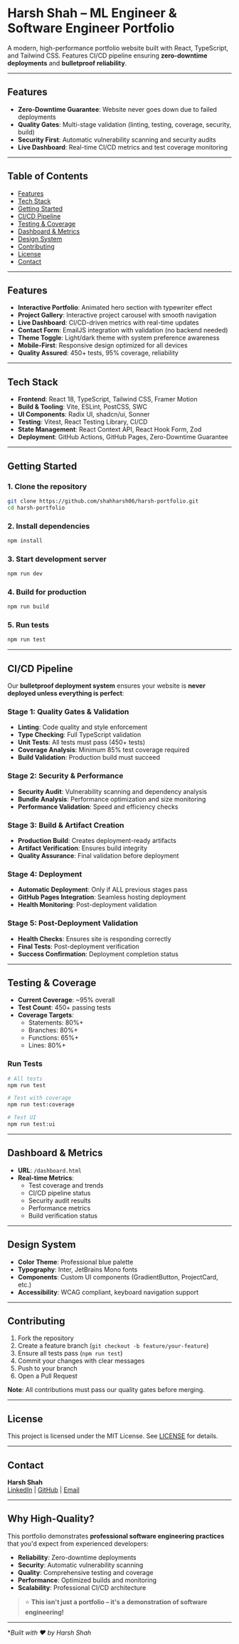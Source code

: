 # Harsh Shah – ML Engineer & Software Engineer Portfolio

A modern, high-performance portfolio website built with React, TypeScript, and Tailwind CSS. Features CI/CD pipeline ensuring **zero-downtime deployments** and **bulletproof reliability**.

---

## **Features**

- **Zero-Downtime Guarantee**: Website never goes down due to failed deployments
- **Quality Gates**: Multi-stage validation (linting, testing, coverage, security, build)
- **Security First**: Automatic vulnerability scanning and security audits
- **Live Dashboard**: Real-time CI/CD metrics and test coverage monitoring

---

## Table of Contents

- [Features](#features)
- [Tech Stack](#tech-stack)
- [Getting Started](#getting-started)
- [CI/CD Pipeline](#cicd-pipeline)
- [Testing & Coverage](#testing--coverage)
- [Dashboard & Metrics](#dashboard--metrics)
- [Design System](#design-system)
- [Contributing](#contributing)
- [License](#license)
- [Contact](#contact)

---

## Features

- **Interactive Portfolio**: Animated hero section with typewriter effect
- **Project Gallery**: Interactive project carousel with smooth navigation
- **Live Dashboard**: CI/CD-driven metrics with real-time updates
- **Contact Form**: EmailJS integration with validation (no backend needed)
- **Theme Toggle**: Light/dark theme with system preference awareness
- **Mobile-First**: Responsive design optimized for all devices
- **Quality Assured**: 450+ tests, 95% coverage, reliability

---

## Tech Stack

- **Frontend**: React 18, TypeScript, Tailwind CSS, Framer Motion
- **Build & Tooling**: Vite, ESLint, PostCSS, SWC
- **UI Components**: Radix UI, shadcn/ui, Sonner
- **Testing**: Vitest, React Testing Library, CI/CD
- **State Management**: React Context API, React Hook Form, Zod
- **Deployment**: GitHub Actions, GitHub Pages, Zero-Downtime Guarantee

---

## Getting Started

### 1. Clone the repository

```bash
git clone https://github.com/shahharsh06/harsh-portfolio.git
cd harsh-portfolio
```

### 2. Install dependencies

```bash
npm install
```

### 3. Start development server

```bash
npm run dev
```

### 4. Build for production

```bash
npm run build
```

### 5. Run tests

```bash
npm run test
```

---

## **CI/CD Pipeline**

Our **bulletproof deployment system** ensures your website is **never deployed unless everything is perfect**:

### **Stage 1: Quality Gates & Validation**
- **Linting**: Code quality and style enforcement
- **Type Checking**: Full TypeScript validation
- **Unit Tests**: All tests must pass (450+ tests)
- **Coverage Analysis**: Minimum 85% test coverage required
- **Build Validation**: Production build must succeed

### **Stage 2: Security & Performance**
- **Security Audit**: Vulnerability scanning and dependency analysis
- **Bundle Analysis**: Performance optimization and size monitoring
- **Performance Validation**: Speed and efficiency checks

### **Stage 3: Build & Artifact Creation**
- **Production Build**: Creates deployment-ready artifacts
- **Artifact Verification**: Ensures build integrity
- **Quality Assurance**: Final validation before deployment

### **Stage 4: Deployment**
- **Automatic Deployment**: Only if ALL previous stages pass
- **GitHub Pages Integration**: Seamless hosting deployment
- **Health Monitoring**: Post-deployment validation

### **Stage 5: Post-Deployment Validation**
- **Health Checks**: Ensures site is responding correctly
- **Final Tests**: Post-deployment verification
- **Success Confirmation**: Deployment completion status

---

## Testing & Coverage

- **Current Coverage**: ~95% overall
- **Test Count**: 450+ passing tests
- **Coverage Targets**: 
  - Statements: 80%+
  - Branches: 80%+
  - Functions: 65%+
  - Lines: 80%+

### **Run Tests**
```bash
# All tests
npm run test

# Test with coverage
npm run test:coverage

# Test UI
npm run test:ui
```

---

## Dashboard & Metrics

- **URL**: `/dashboard.html`
- **Real-time Metrics**: 
  - Test coverage and trends
  - CI/CD pipeline status
  - Security audit results
  - Performance metrics
  - Build verification status

---

## Design System

- **Color Theme**: Professional blue palette
- **Typography**: Inter, JetBrains Mono fonts
- **Components**: Custom UI components (GradientButton, ProjectCard, etc.)
- **Accessibility**: WCAG compliant, keyboard navigation support

---

## Contributing

1. Fork the repository
2. Create a feature branch (`git checkout -b feature/your-feature`)
3. Ensure all tests pass (`npm run test`)
4. Commit your changes with clear messages
5. Push to your branch
6. Open a Pull Request

**Note**: All contributions must pass our quality gates before merging.

---

## License

This project is licensed under the MIT License. See [LICENSE](LICENSE) for details.

---

## Contact

**Harsh Shah**  
[LinkedIn](https://www.linkedin.com/in/shahharsh06/) | [GitHub](https://github.com/shahharsh06) | [Email](mailto:harsh.edu2@gmail.com)

---

## **Why High-Quality?**

This portfolio demonstrates **professional software engineering practices** that you'd expect from experienced developers:

- **Reliability**: Zero-downtime deployments
- **Security**: Automatic vulnerability scanning
- **Quality**: Comprehensive testing and coverage
- **Performance**: Optimized builds and monitoring
- **Scalability**: Professional CI/CD architecture

> ⭐ **This isn't just a portfolio – it's a demonstration of software engineering!**

---

**Built with ❤️ by Harsh Shah*
